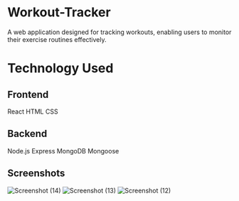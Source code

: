 # Workout-Tracker
A web application designed for tracking workouts, enabling users to monitor their exercise routines effectively.

# Technology Used
## Frontend
React
HTML
CSS
## Backend
Node.js
Express
MongoDB
Mongoose

## Screenshots
![Screenshot (14)](https://github.com/priyanshuprasad22/Workout-Tracker/assets/111646262/8c3ca8af-87c9-44b6-b64d-c14992eabcd1)
![Screenshot (13)](https://github.com/priyanshuprasad22/Workout-Tracker/assets/111646262/9a68e246-bdad-4976-accc-c153ac9543f6)
![Screenshot (12)](https://github.com/priyanshuprasad22/Workout-Tracker/assets/111646262/eedda9ff-825f-4b50-8399-16167c831d62)


